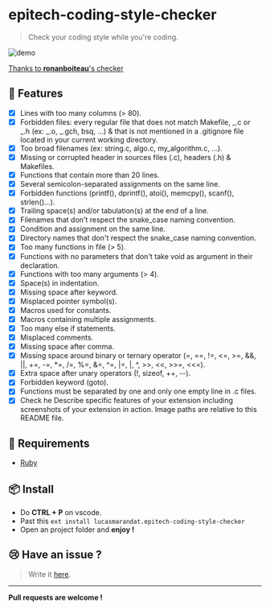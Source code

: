 # epitech-coding-style-checker

> Check your coding style while you're coding.

![demo](assets/demo.gif)

[Thanks to **ronanboiteau**'s checker](https://github.com/ronanboiteau/NormEZ)

## 🚀 Features

- [x] Lines with too many columns (> 80).
- [x] Forbidden files: every regular file that does not match Makefile, _.c or _.h (ex: _.o, _.gch, bsq, ...) & that is not mentioned in a .gitignore file located in your current working directory.
- [x] Too broad filenames (ex: string.c, algo.c, my_algorithm.c, ...).
- [x] Missing or corrupted header in sources files (.c), headers (.h) & Makefiles.
- [x] Functions that contain more than 20 lines.
- [x] Several semicolon-separated assignments on the same line.
- [x] Forbidden functions (printf(), dprintf(), atoi(), memcpy(), scanf(), strlen()...).
- [x] Trailing space(s) and/or tabulation(s) at the end of a line.
- [x] Filenames that don't respect the snake_case naming convention.
- [x] Condition and assignment on the same line.
- [x] Directory names that don't respect the snake_case naming convention.
- [x] Too many functions in file (> 5).
- [x] Functions with no parameters that don't take void as argument in their declaration.
- [x] Functions with too many arguments (> 4).
- [x] Space(s) in indentation.
- [x] Missing space after keyword.
- [x] Misplaced pointer symbol(s).
- [x] Macros used for constants.
- [x] Macros containing multiple assignments.
- [x] Too many else if statements.
- [x] Misplaced comments.
- [x] Missing space after comma.
- [x] Missing space around binary or ternary operator (=, ==, !=, <=, >=, &&, ||, +=, -=, \*=, /=, %=, &=, ^=, |=, |, ^, >>, <<, >>=, <<=).
- [x] Extra space after unary operators (!, sizeof, ++, --).
- [x] Forbidden keyword (goto).
- [x] Functions must be separated by one and only one empty line in .c files.
- [x] Check he
      Describe specific features of your extension including screenshots of your extension in action. Image paths are relative to this README file.

## 📝 Requirements

- [Ruby](https://www.ruby-lang.org/en/)

## 📦 Install

- Do **CTRL + P** on vscode.
- Past this `ext install lucasmarandat.epitech-coding-style-checker`
- Open an project folder and **enjoy !**

## 😢 Have an issue ?

> Write it [here](https://github.com/lucasmrdt/epitech-coding-style-checker/issues).

---

**Pull requests are welcome !**
